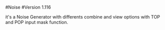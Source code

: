 #Noise
#Version 1.116

it's a Noise Generator with differents combine and view options with TOP and POP input mask function.